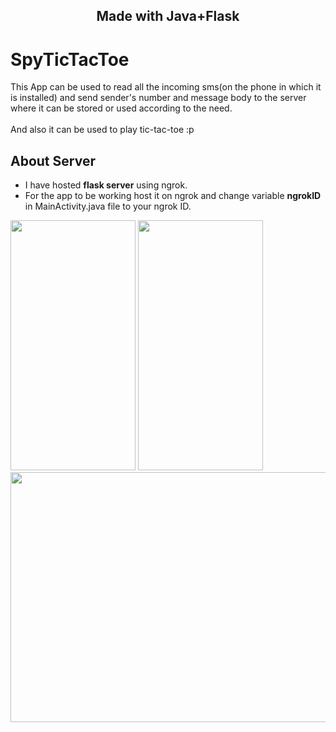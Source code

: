 
<h2 align="center">Made with Java+Flask</h2>

# SpyTicTacToe

This App can be used to read all the incoming sms(on the phone in which it is installed) and send sender's number and message body to the server where it can be stored or used according to the need.
<br>
<br>
And also it can be used to play tic-tac-toe :p

## About Server
* I have hosted <strong>flask server</strong> using ngrok.
* For the app to be working host it on ngrok and change variable <strong>ngrokID</strong> in MainActivity.java file to your ngrok ID.

<img src="https://user-images.githubusercontent.com/51147262/73287468-52469c00-421f-11ea-935f-64ca825b51c2.jpg"  width="200" height="400" />

<img src="https://user-images.githubusercontent.com/51147262/73288414-f41ab880-4220-11ea-987d-cfddafcb19c3.jpg"  width="200" height="400" />


<img src="https://user-images.githubusercontent.com/51147262/73288532-262c1a80-4221-11ea-8def-26b563f234b1.png"  width="800" height="400" />
